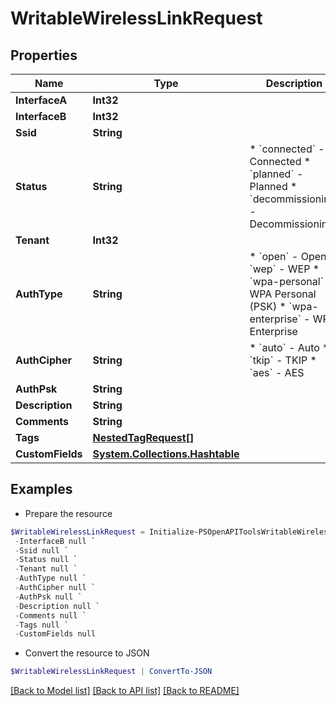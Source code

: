# WritableWirelessLinkRequest
## Properties

Name | Type | Description | Notes
------------ | ------------- | ------------- | -------------
**InterfaceA** | **Int32** |  | 
**InterfaceB** | **Int32** |  | 
**Ssid** | **String** |  | [optional] 
**Status** | **String** | * &#x60;connected&#x60; - Connected * &#x60;planned&#x60; - Planned * &#x60;decommissioning&#x60; - Decommissioning | [optional] 
**Tenant** | **Int32** |  | [optional] 
**AuthType** | **String** | * &#x60;open&#x60; - Open * &#x60;wep&#x60; - WEP * &#x60;wpa-personal&#x60; - WPA Personal (PSK) * &#x60;wpa-enterprise&#x60; - WPA Enterprise | [optional] 
**AuthCipher** | **String** | * &#x60;auto&#x60; - Auto * &#x60;tkip&#x60; - TKIP * &#x60;aes&#x60; - AES | [optional] 
**AuthPsk** | **String** |  | [optional] 
**Description** | **String** |  | [optional] 
**Comments** | **String** |  | [optional] 
**Tags** | [**NestedTagRequest[]**](NestedTagRequest.md) |  | [optional] 
**CustomFields** | [**System.Collections.Hashtable**](AnyType.md) |  | [optional] 

## Examples

- Prepare the resource
```powershell
$WritableWirelessLinkRequest = Initialize-PSOpenAPIToolsWritableWirelessLinkRequest  -InterfaceA null `
 -InterfaceB null `
 -Ssid null `
 -Status null `
 -Tenant null `
 -AuthType null `
 -AuthCipher null `
 -AuthPsk null `
 -Description null `
 -Comments null `
 -Tags null `
 -CustomFields null
```

- Convert the resource to JSON
```powershell
$WritableWirelessLinkRequest | ConvertTo-JSON
```

[[Back to Model list]](../README.md#documentation-for-models) [[Back to API list]](../README.md#documentation-for-api-endpoints) [[Back to README]](../README.md)

